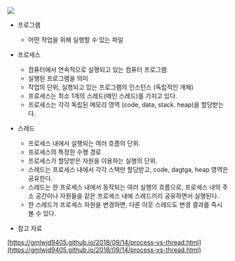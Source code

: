 ![](https://velog.velcdn.com/images/cosmos/post/993f568f-3b41-4c0b-872e-62ab9f21642b/image.png)

- 프로그램
    - 어떤 작업을 위해 실행할 수 있는 파일
    
- 프로세스
    - 컴퓨터에서 연속적으로 실행되고 있는 컴퓨터 프로그램
    - 실행된 프로그램을 의미
    - 작업의 단위, 실행되고 있는 프로그램의 인스턴스 (독립적인 개체)
    - 프로세스는 최소 1개의 스레드(메인 스레드)를 가지고 있다.
    - 프로세스는 각각 독립된 메모리 영역 (code, data, stack. heap)을 할당받는다.
        
- 스레드
    - 프로세스 내에서 실행되는 여러 흐름의 단위.
    - 프로세스의 특정한 수행 경로
    - 프로세스가 할당받은 자원을 이용하는 실행의 단위.
    - 스레드는 프로세스 내에서 각각 스택만 할당받고, code, dagtga, heap 영역은 공유한다.
    - 스레드는 한 프로세스 내에서 동작되는 여러 실행의 흐름으로, 프로세스 내의 주소 공간이나 자원들을 같은 프로세스 내에 스레드끼리 공유하면서 실행된다.
    - 한 스레드가 프로세스 자원을 변경하면, 다른 이웃 스레드도 변경 결과를 즉시 볼 수 있다.
    
- 참고 자료 

[https://gmlwjd9405.github.io/2018/09/14/process-vs-thread.html](https://gmlwjd9405.github.io/2018/09/14/process-vs-thread.html)